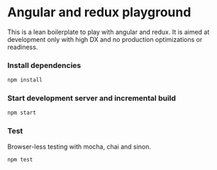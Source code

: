 # Angular and redux playground

This is a lean boilerplate to play with angular and redux. It is aimed at development only with high DX and no production
optimizations or readiness.

### Install dependencies

```sh
npm install
```


### Start development server and incremental build

```sh
npm start
```


### Test

Browser-less testing with mocha, chai and sinon.

```sh
npm test
```
